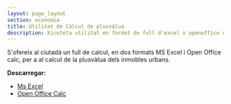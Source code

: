 ```yaml
---
layout: page_layout
section: economia
title: Utilitat de Càlcul de plusvàlua
description: Xicoteta utilitat en format de full d'excel o openoffice calc per al càlcul de plusvàlues.
---
```

S'ofereix al ciutadà un full de calcul, en dos formats MS Excel i Open Office calc, per a al calcul de la plusvàlua dels inmobles urbans.

**Descarregar:**

* [Ms Excel](/downloads/economia/UtilidadCalculoPlusValia.xls)
* [Open Office Calc](/downloads/economia/UtilidadCalculoPlusValia.ods)